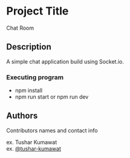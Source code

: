 # Project Title

Chat Room

## Description

A simple chat application build using Socket.io.

### Executing program

* npm install
* npm run start or npm run dev

## Authors

Contributors names and contact info

ex. Tushar Kumawat  
ex. [@tushar-kumawat](https://www.linkedin.com/in/tushar-kumawat/)
